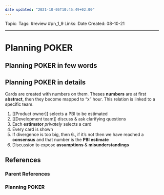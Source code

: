 ```yaml
---
date updated: "2021-10-05T10:45:49+02:00"
---
```


Topic:
Tags: #review #pn_1_9
Links:
Date Created: 08-10-21

---

# Planning POKER

## Planning POKER in few words

## Planning POKER in details

Cards are created with numbers on them. Theses **numbers** are at first **abstract**, then they become mapped to “x” hour.
This relation is linked to a specific team.

1. [[Product owner]] selects a PBI to be estimated
2. [[Development team]] discuss & ask clarifying questions
3. Each **estimator** _privately_ selects a card
4. Every card is shown
5. If divergence is too big, then 6., if it’s not then we have reached a **consensus** and that number is the **PBI estimate**
6. Discussion to expose **assumptions** & **misunderstandings**

## References

### Parent References

### Planning POKER
